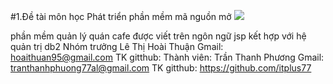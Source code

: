 #1.Đề tài môn học Phát triển phần mềm mã nguồn mở
<img src="http://prntscr.com/fvwv9h">


phần mềm quản lý quán cafe được viết trên ngôn ngữ jsp
kết hợp với hệ quản trị db2
Nhóm trưởng Lê Thị Hoài Thuận Gmail: hoaithuan95@gmail.com 
                              TK gitthub: 
Thành viên: Trần Thanh Phương  Gmail: tranthanhphuong77al@gmail.com
                               TK gitthub: https://github.com/itplus77
